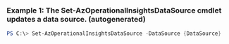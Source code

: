 ### Example 1: The Set-AzOperationalInsightsDataSource cmdlet updates a data source. (autogenerated)
```powershell
PS C:\> Set-AzOperationalInsightsDataSource -DataSource {DataSource}
```

